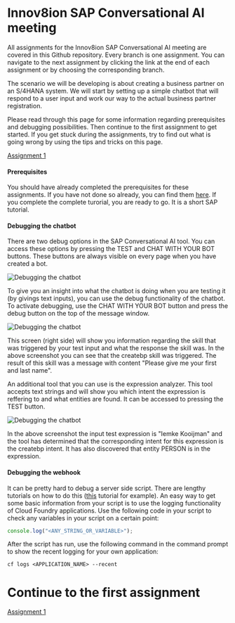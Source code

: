 # Innov8ion SAP Conversational AI meeting
All assignments for the Innov8ion SAP Conversational AI meeting are covered in this Github repository. Every branch is one assignment. You can navigate to the next assignment by clicking the link at the end of each assignment or by choosing the corresponding branch.

The scenario we will be developing is about creating a business partner on an S/4HANA system. We will start by setting up a simple chatbot that will respond to a user input and work our way to the actual business partner registration.

Please read through this page for some information regarding prerequisites and debugging possibilities. Then continue to the first assignment to get started. If you get stuck during the assignments, try to find out what is going wrong by using the tips and tricks on this page. 

[Assignment 1](https://github.com/iemkek/SAP_Conversational_AI_Assignments/tree/1_Chatbot_with_simple_response)

#### Prerequisites
You should have already completed the prerequisites for these assignments. If you have not done so already, you can find them [here](https://help.sap.com/viewer/65de2977205c403bbc107264b8eccf4b/Cloud/en-US/772b45ce6c46492b908d4c985add932a.html). If you complete the complete turorial, you are ready to go. It is a short SAP tutorial. 

#### Debugging the chatbot
There are two debug options in the SAP Conversational AI tool. You can access these options by pressing the TEST and CHAT WITH YOUR BOT buttons. These buttons are always visible on every page when you have created a bot.

![Debugging the chatbot](https://github.com/iemkek/SAP_Conversational_AI_Assignments/blob/master/img/chatbotDebug.png)

To give you an insight into what the chatbot is doing when you are testing it (by givings text inputs), you can use the debug functionality of the chatbot. To activate debugging, use the CHAT WITH YOUR BOT button and press the debug button on the top of the message window.

![Debugging the chatbot](https://github.com/iemkek/SAP_Conversational_AI_Assignments/blob/master/img/chatbotDebug1.png)

This screen (right side) will show you information regarding the skill that was triggered by your test input and what the response the skill was. In the above screenshot you can see that the createbp skill was triggered. The result of this skill was a message with content "Please give me your first and last name".

An additional tool that you can use is the expression analyzer. This tool accepts text strings and will show you which intent the expression is reffering to and what entities are found. It can be accessed to pressing the TEST button.

![Debugging the chatbot](https://github.com/iemkek/SAP_Conversational_AI_Assignments/blob/master/img/chatbotDebug2.png)

In the above screenshot the input test expression is "Iemke Kooijman" and the tool has determined that the corresponding intent for this expression is the createbp intent. It has also discovered that entity PERSON is in the expression.

#### Debugging the webhook
It can be pretty hard to debug a server side script. There are lengthy tutorials on how to do this ([this](https://blogs.sap.com/2019/08/02/cloudfoundryfun-7-connect-vs-code-to-deployed-cloud-applications) tutorial for example). An easy way to get some basic information from your script is to use the logging functionality of Cloud Foundry applications. Use the following code in your script to check any variables in your script on a certain point:

```javascript
console.log("<ANY_STRING_OR_VARIABLE>");
```

After the script has run, use the following command in the command prompt to show the recent logging for your own application:

```
cf logs <APPLICATION_NAME> --recent
```

# Continue to the first assignment
[Assignment 1](https://github.com/iemkek/SAP_Conversational_AI_Assignments/tree/1_Chatbot_with_simple_response)
